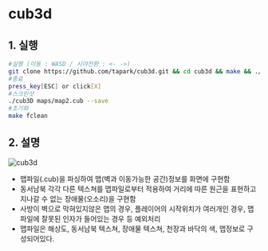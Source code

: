 # cub3d
## 1. 실행
~~~bash
#실행 (이동 : WASD / 시야전환 : <- ->)
git clone https://github.com/tapark/cub3d.git && cd cub3d && make && ./cub3D maps/map2.cub
#종료
press_key[ESC] or click[X]
#스크린샷
./cub3D maps/map2.cub --save
#초기화
make fclean
~~~

## 2. 설명
![cub3d](https://user-images.githubusercontent.com/67908647/115222037-435e4900-a145-11eb-9d02-afa4f8d21956.gif)
 - 맵파일(.cub)을 파싱하여 맵(벽과 이동가능한 공간)정보를 화면에 구현함
 - 동서남북 각각 다른 텍스쳐를 맵파일로부터 적용하여 거리에 따른 원근을 표현하고 지나갈 수 없는 장애물(오소리)을 구현함
 - 사방이 벽으로 막혀있지않은 맵의 경우, 플레이어의 시작위치가 여러개인 경우, 맵파일에 잘못된 인자가 들어있는 경우 등 예외처리
 - 맵파일은 해상도, 동서남북 텍스쳐, 장애물 텍스쳐, 천장과 바닥의 색, 맵정보로 구성되어있다. 
